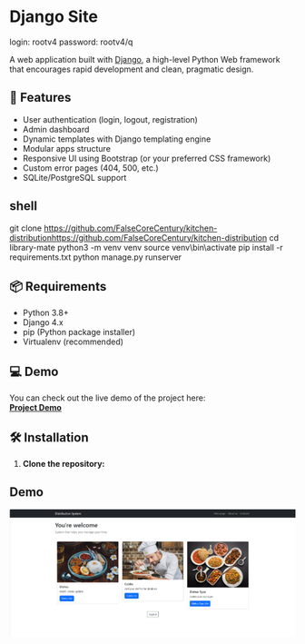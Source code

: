 # Django Site

login: rootv4
password: rootv4/q

A web application built with [Django](https://www.djangoproject.com/), a high-level Python Web framework that encourages rapid development and clean, pragmatic design.

## 🚀 Features

- User authentication (login, logout, registration)
- Admin dashboard
- Dynamic templates with Django templating engine
- Modular apps structure
- Responsive UI using Bootstrap (or your preferred CSS framework)
- Custom error pages (404, 500, etc.)
- SQLite/PostgreSQL support

## shell
git clone https://github.com/FalseCoreCentury/kitchen-distributionhttps://github.com/FalseCoreCentury/kitchen-distribution
cd library-mate
python3 -m venv venv
source venv\bin\activate
pip install -r requirements.txt
python manage.py runserver

## 📦 Requirements

- Python 3.8+
- Django 4.x
- pip (Python package installer)
- Virtualenv (recommended)

## 💻 Demo

You can check out the live demo of the project here:  
**[Project Demo](https://kitchen-distribution-1.onrender.com)**

## 🛠️ Installation

1. **Clone the repository:**

## Demo

![Website interface](demo.PNG)
